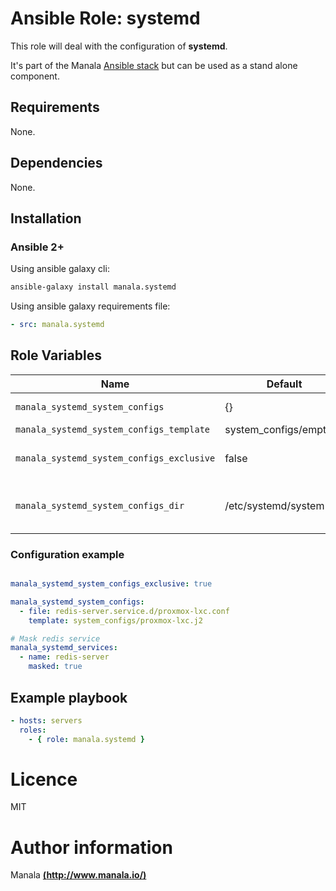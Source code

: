 # Ansible Role: systemd

This role will deal with the configuration of __systemd__.

It's part of the Manala <a href="http://www.manala.io" target="_blank">Ansible stack</a> but can be used as a stand alone component.

## Requirements

None.

## Dependencies

None.

## Installation

### Ansible 2+

Using ansible galaxy cli:

```bash
ansible-galaxy install manala.systemd
```

Using ansible galaxy requirements file:

```yaml
- src: manala.systemd
```

## Role Variables

| Name                                      | Default                 | Type    | Description                                 |
| ----------------------------------------- | ----------------------- | ------- | ------------------------------------------- |
| `manala_systemd_system_configs`           | {}                      | Array   | System configs                              |
| `manala_systemd_system_configs_template`  | system_configs/empty.j2 | String  |                                             |
| `manala_systemd_system_configs_exclusive` | false                   | Boolean | Exclusion of existings files                |
| `manala_systemd_system_configs_dir`       | /etc/systemd/system     | String  | Path to the system configuration directory  |

### Configuration example

```yaml

manala_systemd_system_configs_exclusive: true

manala_systemd_system_configs:
  - file: redis-server.service.d/proxmox-lxc.conf
    template: system_configs/proxmox-lxc.j2

# Mask redis service
manala_systemd_services:
  - name: redis-server
    masked: true
```

## Example playbook

```yaml
- hosts: servers
  roles:
    - { role: manala.systemd }
```

# Licence

MIT

# Author information

Manala [**(http://www.manala.io/)**](http://www.manala.io)
